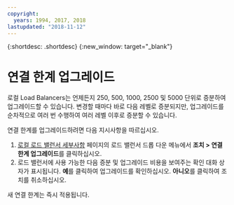 ```yaml
---
copyright:
  years: 1994, 2017, 2018
lastupdated: "2018-11-12"
---
```


{:shortdesc: .shortdesc}
{:new_window: target="_blank"}

# 연결 한계 업그레이드

로컬 Load Balancers는 언제든지 250, 500, 1000, 2500 및 5000 단위로 증분하여 업그레이드할 수 있습니다. 변경할 때마다 바로 다음 레벨로 증분되지만, 업그레이드를 순차적으로 여러 번 수행하여 여러 레벨 이후로 증분할 수 있습니다. 

연결 한계를 업그레이드하려면 다음 지시사항을 따르십시오.

1. [로컬 로드 밸런서 세부사항](view-all-load-balancers.html) 페이지의 로드 밸런서 드롭 다운 메뉴에서 **조치 > 연결 한계 업그레이드**를 클릭하십시오.
2. 로드 밸런서에 사용 가능한 다음 증분 및 업그레이드 비용을 보여주는 확인 대화 상자가 표시됩니다. **예**를 클릭하여 업그레이드를 확인하십시오. **아니오**를 클릭하여 조치를 취소하십시오.

새 연결 한계는 즉시 적용됩니다.
